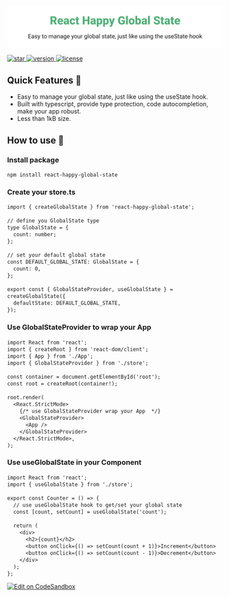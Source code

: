 ![title](media/repo-header.svg)

<a href="https://github.com/react-earth/react-happy-global-state" target="\_parent">
  <img alt="star" src="https://img.shields.io/github/stars/react-earth/react-happy-global-state.svg?style=social&label=Star" />
</a>
<a href="https://www.npmjs.com/package/react-happy-global-state" target="\_parent">
  <img src="https://img.shields.io/npm/v/react-happy-global-state" alt="version">
</a>
<!-- <a href="https://www.npmjs.com/package/react-happy-global-state" target="\_parent">
  <img alt="minzip" src="https://img.shields.io/bundlephobia/minzip/react-happy-global-state" />
</a>
<a href="https://www.npmjs.com/package/react-happy-global-state" target="\_parent">
  <img alt="downloads" src="https://img.shields.io/npm/dm/react-happy-global-state.svg" />
</a> -->
<a href="https://github.com/react-earth/react-happy-global-state" target="\_parent">
  <img alt="license" src="https://img.shields.io/npm/l/react-happy-global-state" />
</a>

## Quick Features 🥳

- Easy to manage your global state, just like using the useState hook.
- Built with typescript, provide type protection, code autocompletion, make your app robust.
- Less than 1kB size.

## How to use 📖

### Install package

```shell
npm install react-happy-global-state
```

### Create your store.ts

```tsx
import { createGlobalState } from 'react-happy-global-state';

// define you GlobalState type
type GlobalState = {
  count: number;
};

// set your default global state
const DEFAULT_GLOBAL_STATE: GlobalState = {
  count: 0,
};

export const { GlobalStateProvider, useGlobalState } = createGlobalState({
  defaultState: DEFAULT_GLOBAL_STATE,
});
```

### Use GlobalStateProvider to wrap your App

```tsx
import React from 'react';
import { createRoot } from 'react-dom/client';
import { App } from './App';
import { GlobalStateProvider } from './store';

const container = document.getElementById('root');
const root = createRoot(container!);

root.render(
  <React.StrictMode>
    {/* use GlobalStateProvider wrap your App  */}
    <GlobalStateProvider>
      <App />
    </GlobalStateProvider>
  </React.StrictMode>,
);
```

### Use useGlobalState in your Component

```tsx
import React from 'react';
import { useGlobalState } from './store';

export const Counter = () => {
  // use useGlobalState hook to get/set your global state
  const [count, setCount] = useGlobalState('count');

  return (
    <div>
      <h2>{count}</h2>
      <button onClick={() => setCount(count + 1)}>Increment</button>
      <button onClick={() => setCount(count - 1)}>Decrement</button>
    </div>
  );
};
```

[![Edit on CodeSandbox](https://codesandbox.io/static/img/play-codesandbox.svg)](https://codesandbox.io/s/demo-5fvh56)
